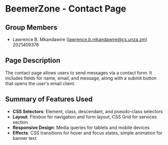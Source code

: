 # BeemerZone - Contact Page

## Group Members
- Lawrence B. Mkandawire (lawrence.b.mkandawire@cs.unza.zm) 2021409376

## Page Description
The contact page allows users to send messages via a contact form. It includes fields for name, email, and message, along with a submit button that opens the user's email client.

## Summary of Features Used

- **CSS Selectors**: Element, class, descendant, and pseudo-class selectors
- **Layout**: Flexbox for navigation and form layout, CSS Grid for services section
- **Responsive Design**: Media queries for tablets and mobile devices
- **Effects**: CSS transitions for hover and focus states, simple animation for banner text

